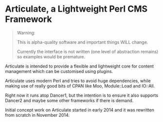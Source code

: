 # Articulate, a Lightweight Perl CMS Framework

> Warning:
>
> This is alpha-quality software and important things WILL change.
>
> Currently the interface is not written (one level of abstraction remains) so examples would be premature.

Articulate is intended to provide a flexible and lightweight core for content management which can be customised using plugins.

Articulate uses modern Perl and tries to avoid huge dependencies, while making use of really good bits of CPAN like Moo, Module::Load and IO::All.

Right now it runs atop Dancer1, but the intention is to ensure it also supports Dancer2 and maybe some other frameworks if there is demand.

Initial concept work on Articulate started in early 2014 and it was rewritten from scratch in November 2014.
